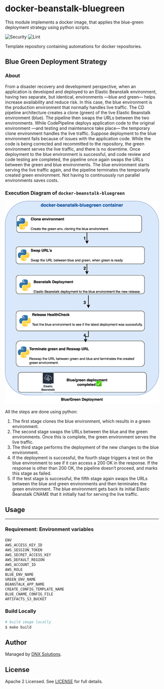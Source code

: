 # docker-beanstalk-bluegreen

This module implements a docker image, that applies the blue-green deployment strategy using python scripts.

![Security](https://github.com/DNXLabs/docker-beanstalk-bluegreen/workflows/Security/badge.svg)
![Lint](https://github.com/DNXLabs/docker-beanstalk-bluegreen/workflows/Lint/badge.svg)

Template repository containing automations for docker repositories.


## Blue Green Deployment Strategy

### About 
From a disaster recovery and development perspective, when an application is developed and deployed to an Elastic Beanstalk environment, having two separate, but identical, environments —blue and green— helps increase availability and reduce risk. In this case, the blue environment is the production environment that normally handles live traffic. The CD pipeline architecture creates a clone (green) of the live Elastic Beanstalk environment (blue). The pipeline then swaps the URLs between the two environments. While CodePipeline deploys application code to the original environment —and testing and maintenance take place— the temporary clone environment handles the live traffic. Suppose deployment to the blue environment fails because of issues with the application code. While the code is being corrected and recommitted to the repository, the green environment serves the live traffic, and there is no downtime. Once deployment to the blue environment is successful, and code review and code testing are completed, the pipeline once again swaps the URLs between the green and blue environments. The blue environment starts serving the live traffic again, and the pipeline terminates the temporarily created green environment. Not having to continuously run parallel environments saves costs.

### Execution Diagram of `docker-beanstalk-bluegreen`
![](_docs/assets/BlueGreen.png)

All the steps are done using python:
1. The first stage clones the blue environment, which results in a green environment.
2. The second stage swaps the URLs between the blue and the green environments. Once this is complete, the green environment serves the live traffic.
3. The third stage performs the deployment of the new changes to the blue environment.
4. If the deployment is successful, the fourth stage triggers a test on the blue environment to see if it can access a 200 OK in the response. If the response is other than 200 OK, the pipeline doesn’t proceed, and marks this stage as failed.
5. If the test stage is successful, the fifth stage again swaps the URLs between the blue and green environments and then terminates the green environment. The blue environment gets back its initial Elastic Beanstalk CNAME that it initially had for serving the live traffic.

## Usage

---

### Requirement: Environment variables
```shell
ENV
AWS_ACCESS_KEY_ID
AWS_SESSION_TOKEN
AWS_SECRET_ACCESS_KEY
AWS_DEFAULT_REGION
AWS_ACCOUNT_ID
AWS_ROLE
BLUE_ENV_NAME
GREEN_ENV_NAME
BEANSTALK_APP_NAME
CREATE_CONFIG_TEMPLATE_NAME
BLUE_CNAME_CONFIG_FILE
ARTIFACTS_S3_BUCKET
```

### Build Locally
```bash
# build image locally
$ make build
```

## Author

Managed by [DNX Solutions](https://github.com/DNXLabs).

## License

Apache 2 Licensed. See [LICENSE](https://github.com/DNXLabs/docker-beanstalk-bluegreen/blob/master/LICENSE) for full details.